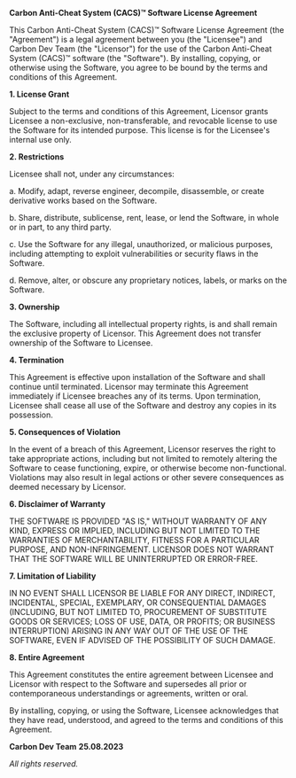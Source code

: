 
**Carbon Anti-Cheat System (CACS)™ Software License Agreement**

This Carbon Anti-Cheat System (CACS)™ Software License Agreement (the "Agreement") is a legal agreement between you (the "Licensee") and Carbon Dev Team (the "Licensor") for the use of the Carbon Anti-Cheat System (CACS)™ software (the "Software"). By installing, copying, or otherwise using the Software, you agree to be bound by the terms and conditions of this Agreement.

**1. License Grant**

Subject to the terms and conditions of this Agreement, Licensor grants Licensee a non-exclusive, non-transferable, and revocable license to use the Software for its intended purpose. This license is for the Licensee's internal use only.

**2. Restrictions**

Licensee shall not, under any circumstances:

a. Modify, adapt, reverse engineer, decompile, disassemble, or create derivative works based on the Software.

b. Share, distribute, sublicense, rent, lease, or lend the Software, in whole or in part, to any third party.

c. Use the Software for any illegal, unauthorized, or malicious purposes, including attempting to exploit vulnerabilities or security flaws in the Software.

d. Remove, alter, or obscure any proprietary notices, labels, or marks on the Software.

**3. Ownership**

The Software, including all intellectual property rights, is and shall remain the exclusive property of Licensor. This Agreement does not transfer ownership of the Software to Licensee.

**4. Termination**

This Agreement is effective upon installation of the Software and shall continue until terminated. Licensor may terminate this Agreement immediately if Licensee breaches any of its terms. Upon termination, Licensee shall cease all use of the Software and destroy any copies in its possession.

**5. Consequences of Violation**

In the event of a breach of this Agreement, Licensor reserves the right to take appropriate actions, including but not limited to remotely altering the Software to cease functioning, expire, or otherwise become non-functional. Violations may also result in legal actions or other severe consequences as deemed necessary by Licensor.

**6. Disclaimer of Warranty**

THE SOFTWARE IS PROVIDED "AS IS," WITHOUT WARRANTY OF ANY KIND, EXPRESS OR IMPLIED, INCLUDING BUT NOT LIMITED TO THE WARRANTIES OF MERCHANTABILITY, FITNESS FOR A PARTICULAR PURPOSE, AND NON-INFRINGEMENT. LICENSOR DOES NOT WARRANT THAT THE SOFTWARE WILL BE UNINTERRUPTED OR ERROR-FREE.

**7. Limitation of Liability**

IN NO EVENT SHALL LICENSOR BE LIABLE FOR ANY DIRECT, INDIRECT, INCIDENTAL, SPECIAL, EXEMPLARY, OR CONSEQUENTIAL DAMAGES (INCLUDING, BUT NOT LIMITED TO, PROCUREMENT OF SUBSTITUTE GOODS OR SERVICES; LOSS OF USE, DATA, OR PROFITS; OR BUSINESS INTERRUPTION) ARISING IN ANY WAY OUT OF THE USE OF THE SOFTWARE, EVEN IF ADVISED OF THE POSSIBILITY OF SUCH DAMAGE.

**8. Entire Agreement**

This Agreement constitutes the entire agreement between Licensee and Licensor with respect to the Software and supersedes all prior or contemporaneous understandings or agreements, written or oral.

By installing, copying, or using the Software, Licensee acknowledges that they have read, understood, and agreed to the terms and conditions of this Agreement.

**Carbon Dev Team**
**25.08.2023**

_All rights reserved._
